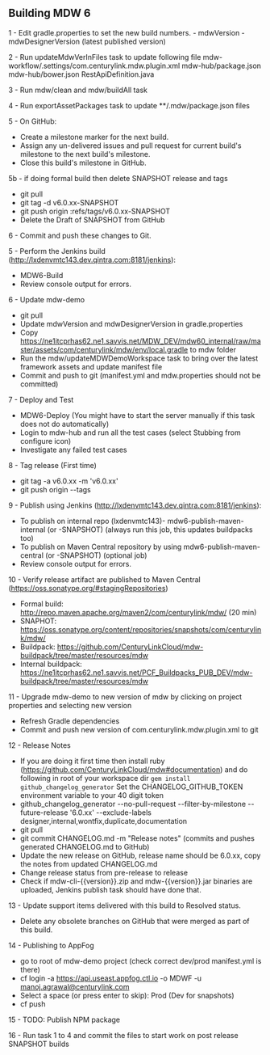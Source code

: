 ## Building MDW 6

1 - Edit gradle.properties to set the new build numbers.
    - mdwVersion
    - mdwDesignerVersion (latest published version)
    
2 - Run updateMdwVerInFiles task to update following file 
    mdw-workflow/.settings/com.centurylink.mdw.plugin.xml
    mdw-hub/package.json
    mdw-hub/bower.json
    RestApiDefinition.java
    
3 - Run mdw/clean and mdw/buildAll task 

4 - Run exportAssetPackages task to update **/.mdw/package.json files
    
5 - On GitHub:
  - Create a milestone marker for the next build.
  - Assign any un-delivered issues and pull request for current build's milestone to the next build's milestone.
  - Close this build's milestone in GitHub.
    
5b - if doing formal build then delete SNAPSHOT release and tags
  - git pull
  - git tag -d v6.0.xx-SNAPSHOT 
  - git push origin :refs/tags/v6.0.xx-SNAPSHOT
  - Delete the Draft of SNAPSHOT from GitHub
     
6 - Commit and push these changes to Git.

5 - Perform the Jenkins build (http://lxdenvmtc143.dev.qintra.com:8181/jenkins):
  - MDW6-Build
  - Review console output for errors.
  
6 - Update mdw-demo
  - git pull
  - Update mdwVersion and mdwDesignerVersion in gradle.properties
  - Copy https://ne1itcprhas62.ne1.savvis.net/MDW_DEV/mdw60_internal/raw/master/assets/com/centurylink/mdw/env/local.gradle to mdw folder
  - Run the mdw/updateMDWDemoWorkspace task to bring over the latest framework assets and update manifest file
  - Commit and push to git (manifest.yml and mdw.properties should not be committed)
  
7 - Deploy and Test
  - MDW6-Deploy  (You might have to start the server manually if this task does not do automatically)
  - Login to mdw-hub and run all the test cases (select Stubbing from configure icon)
  - Investigate any failed test cases
  
8 - Tag release (First time)
  - git tag -a v6.0.xx -m 'v6.0.xx'
  - git push origin --tags
   
9 - Publish using Jenkins (http://lxdenvmtc143.dev.qintra.com:8181/jenkins):
  - To publish on internal repo (lxdenvmtc143)- mdw6-publish-maven-internal (or -SNAPSHOT) (always run this job, this updates buildpacks too)
  - To publish on Maven Central repository by using mdw6-publish-maven-central (or -SNAPSHOT) (optional job)
  - Review console output for errors.

10 - Verify release artifact are published to Maven Central (https://oss.sonatype.org/#stagingRepositories)
  - Formal build:       http://repo.maven.apache.org/maven2/com/centurylink/mdw/ (20 min)
  - SNAPHOT:            https://oss.sonatype.org/content/repositories/snapshots/com/centurylink/mdw/ 
  - Buildpack:          https://github.com/CenturyLinkCloud/mdw-buildpack/tree/master/resources/mdw
  - Internal buildpack: https://ne1itcprhas62.ne1.savvis.net/PCF_Buildpacks_PUB_DEV/mdw-buildpack/tree/master/resources/mdw

11 - Upgrade mdw-demo to new version of mdw by clicking on project properties and selecting new version
  -  Refresh Gradle dependencies
  -  Commit and push new version of com.centurylink.mdw.plugin.xml to git

12 - Release Notes
  - If you are doing it first time then install ruby (https://github.com/CenturyLinkCloud/mdw#documentation) and do following in root of your workspace dir 
    `gem install github_changelog_generator`
    Set the CHANGELOG_GITHUB_TOKEN environment variable to your 40 digit token
  - github_changelog_generator --no-pull-request  --filter-by-milestone --future-release '6.0.xx' --exclude-labels designer,internal,wontfix,duplicate,documentation
  - git pull
  - git commit CHANGELOG.md -m "Release notes" (commits and pushes generated CHANGELOG.md to GitHub)
  - Update the new release on GitHub, release name should be 6.0.xx, copy the notes from updated CHANGELOG.md
  - Change release status from pre-release to release
  - Check if mdw-cli-{{version}}.zip and mdw-{{version}}.jar binaries are uploaded, Jenkins publish task should have done that.
  
13 - Update support items delivered with this build to Resolved status.
   - Delete any obsolete branches on GitHub that were merged as part of this build.

14 - Publishing to AppFog  
   -  go to root of mdw-demo project (check correct dev/prod manifest.yml is there)
   -  cf login -a https://api.useast.appfog.ctl.io -o MDWF -u manoj.agrawal@centurylink.com
   -  Select a space (or press enter to skip): Prod (Dev for snapshots)
   -  cf push

15 - TODO: Publish NPM package 

16 - Run task 1 to 4 and commit the files to start work on post release SNAPSHOT builds
    
